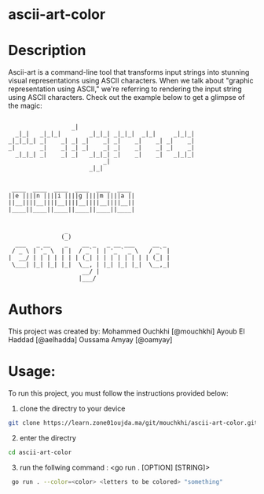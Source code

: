 # ascii-art-color

Description
===========
Ascii-art is a command-line tool that transforms input strings into stunning visual representations using ASCII characters. 
When we talk about "graphic representation using ASCII," we're referring to rendering the input string using ASCII characters. Check out the example below to get a glimpse of the magic:
```
                                                      
                  _|                                  
  _|_|   _|_|_|        _|_|_| _|_|_|  _|_|     _|_|_| 
_|_|_|_| _|    _| _| _|    _| _|    _|    _| _|    _| 
_|       _|    _| _| _|    _| _|    _|    _| _|    _| 
  _|_|_| _|    _| _|   _|_|_| _|    _|    _|   _|_|_| 
                           _|                         
                       _|_|                           
                                                      
                                    
 ____  ____  ____  ____  ____  ____ 
||e ||||n ||||i ||||g ||||m ||||a ||
||__||||__||||__||||__||||__||||__||
|____||____||____||____||____||____|
                                    
                                    
                _                              
               (_)                             
  ___   _ __    _    __ _   _ __ ___     __ _  
 / _ \ | '_ \  | |  / _` | | '_ ` _ \   / _` | 
|  __/ | | | | | | | (_| | | | | | | | | (_| | 
 \___| |_| |_| |_|  \__, | |_| |_| |_|  \__,_| 
                     __/ |                     
                    |___/                      
```
Authors
=======
This project was created by:
Mohammed Ouchkhi [@mouchkhi]
Ayoub El Haddad [@aelhadda]
Oussama Amyay [@oamyay]

Usage:
==================
To run this project, you must follow the instructions provided below:

1. clone the directry to your device
```bash
git clone https://learn.zone01oujda.ma/git/mouchkhi/ascii-art-color.git
```
2. enter the directry
```bash
cd ascii-art-color
```
3. run the follwing command : <go run . [OPTION] [STRING]>
```bash
 go run . --color=<color> <letters to be colored> "something"
```